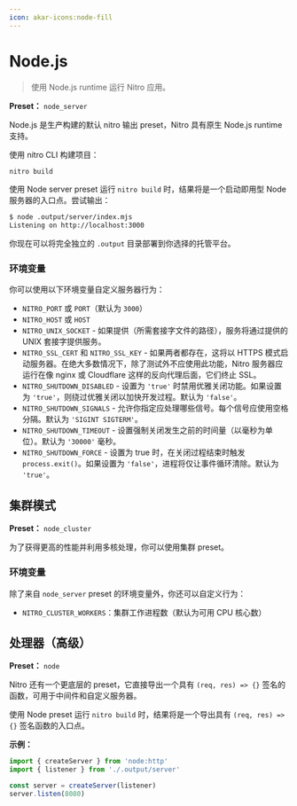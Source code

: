 ```yaml
---
icon: akar-icons:node-fill
---
```


# Node.js

> 使用 Node.js runtime 运行 Nitro 应用。

**Preset：** `node_server`

Node.js 是生产构建的默认 nitro 输出 preset，Nitro 具有原生 Node.js runtime 支持。

使用 nitro CLI 构建项目：

```bash
nitro build
```

使用 Node server preset 运行 `nitro build` 时，结果将是一个启动即用型 Node 服务器的入口点。尝试输出：

```bash
$ node .output/server/index.mjs
Listening on http://localhost:3000
```

你现在可以将完全独立的 `.output` 目录部署到你选择的托管平台。

### 环境变量

你可以使用以下环境变量自定义服务器行为：

- `NITRO_PORT` 或 `PORT`（默认为 `3000`）
- `NITRO_HOST` 或 `HOST`
- `NITRO_UNIX_SOCKET` - 如果提供（所需套接字文件的路径），服务将通过提供的 UNIX 套接字提供服务。
- `NITRO_SSL_CERT` 和 `NITRO_SSL_KEY` - 如果两者都存在，这将以 HTTPS 模式启动服务器。在绝大多数情况下，除了测试外不应使用此功能，Nitro 服务器应运行在像 nginx 或 Cloudflare 这样的反向代理后面，它们终止 SSL。
- `NITRO_SHUTDOWN_DISABLED` - 设置为 `'true'` 时禁用优雅关闭功能。如果设置为 `'true'`，则绕过优雅关闭以加快开发过程。默认为 `'false'`。
- `NITRO_SHUTDOWN_SIGNALS` - 允许你指定应处理哪些信号。每个信号应使用空格分隔。默认为 `'SIGINT SIGTERM'`。
- `NITRO_SHUTDOWN_TIMEOUT` - 设置强制关闭发生之前的时间量（以毫秒为单位）。默认为 `'30000'` 毫秒。
- `NITRO_SHUTDOWN_FORCE` - 设置为 true 时，在关闭过程结束时触发 `process.exit()`。如果设置为 `'false'`，进程将仅让事件循环清除。默认为 `'true'`。

## 集群模式

**Preset：** `node_cluster`

为了获得更高的性能并利用多核处理，你可以使用集群 preset。

### 环境变量

除了来自 `node_server` preset 的环境变量外，你还可以自定义行为：

- `NITRO_CLUSTER_WORKERS`：集群工作进程数（默认为可用 CPU 核心数）

## 处理器（高级）

**Preset：** `node`

Nitro 还有一个更底层的 preset，它直接导出一个具有 `(req, res) => {}` 签名的函数，可用于中间件和自定义服务器。

使用 Node preset 运行 `nitro build` 时，结果将是一个导出具有 `(req, res) => {}` 签名函数的入口点。

**示例：**

```js
import { createServer } from 'node:http'
import { listener } from './.output/server'

const server = createServer(listener)
server.listen(8080)
```